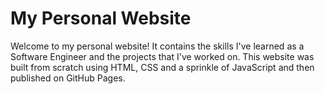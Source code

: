 # My Personal Website
Welcome to my personal website! It contains the skills I've learned as a Software Engineer and the projects that I've worked on. This website was built from scratch using HTML, CSS and a sprinkle of JavaScript and then published on GitHub Pages.
